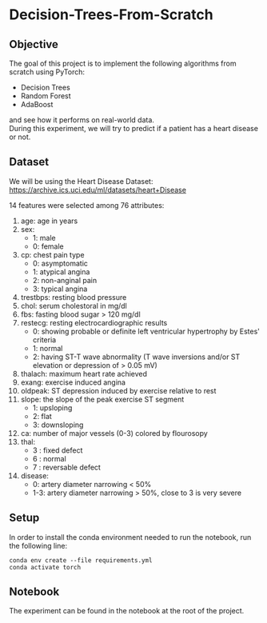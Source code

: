# Decision-Trees-From-Scratch

## Objective
The goal of this project is to implement the following algorithms from scratch using PyTorch:
- Decision Trees
- Random Forest
- AdaBoost<br>

and see how it performs on real-world data.<br>
During this experiment, we will try to predict if a patient has a heart disease or not.

## Dataset
We will be using the Heart Disease Dataset:
https://archive.ics.uci.edu/ml/datasets/heart+Disease

14 features were selected among 76 attributes: 
1. age: age in years
2. sex:
    - 1: male
    - 0: female
3. cp: chest pain type
    - 0: asymptomatic
    - 1: atypical angina
    - 2: non-anginal pain
    - 3: typical angina
4. trestbps: resting blood pressure
5. chol: serum cholestoral in mg/dl
6. fbs: fasting blood sugar > 120 mg/dl
7. restecg: resting electrocardiographic results
    - 0: showing probable or definite left ventricular hypertrophy by Estes' criteria
    - 1: normal
    - 2: having ST-T wave abnormality (T wave inversions and/or ST elevation or depression of > 0.05 mV)
8. thalach: maximum heart rate achieved
9. exang: exercise induced angina 
10. oldpeak: ST depression induced by exercise relative to rest
11. slope: the slope of the peak exercise ST segment
    - 1: upsloping
    - 2: flat
    - 3: downsloping
12. ca: number of major vessels (0-3) colored by flourosopy
13. thal:
    - 3 : fixed defect
    - 6 : normal
    - 7 : reversable defect
14. disease:
    - 0: artery diameter narrowing < 50%
    - 1-3: artery diameter narrowing > 50%, close to 3 is very severe

## Setup
In order to install the conda environment needed to run the notebook, run the following line:
```console
conda env create --file requirements.yml
conda activate torch
```

## Notebook
The experiment can be found in the notebook at the root of the project.
